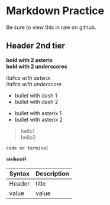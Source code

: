 # Markdown Practice
Be sure to view this in raw on github.

## Header 2nd tier

**bold with 2 asterix** \
__bold with 2 underscores__

*italics with asterix* \
_italics with underscore_

- bullet with dash 1
- bullet with dash 2
* bullet with asterix 1
* bullet with asterix 2

> hello1 \
> hello2

`code or terminal`

~~strikeoff~~


|Syntax|Description|
|-|-|
|Header| title|
|value|value|
